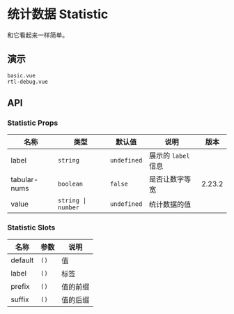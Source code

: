 # 统计数据 Statistic

和它看起来一样简单。

## 演示

```demo
basic.vue
rtl-debug.vue
```

## API

### Statistic Props

| 名称 | 类型 | 默认值 | 说明 | 版本 |
| --- | --- | --- | --- | --- |
| label | `string` | `undefined` | 展示的 `label` 信息 |  |
| tabular-nums | `boolean` | `false` | 是否让数字等宽 | 2.23.2 |
| value | `string \| number` | `undefined` | 统计数据的值 |  |

### Statistic Slots

| 名称    | 参数 | 说明     |
| ------- | ---- | -------- |
| default | `()` | 值       |
| label   | `()` | 标签     |
| prefix  | `()` | 值的前缀 |
| suffix  | `()` | 值的后缀 |

